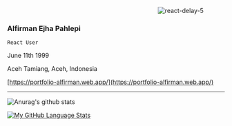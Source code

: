 <p align="center">
 <svg>
  <a href="https://ibb.co/vv4Qh86"><img src="https://i.ibb.co/vv4Qh86/react-delay-5.gif" alt="react-delay-5" border="0" /></a>
 </svg>
</p>


### Alfirman Ejha Pahlepi
`React User`

June 11th 1999

Aceh Tamiang, Aceh, Indonesia

[https://portfolio-alfirman.web.app/](https://portfolio-alfirman.web.app/)

--------------------

![Anurag's github stats](https://github-readme-stats.vercel.app/api?username=ezza022&count_private=true)

[![My GitHub Language Stats](https://github-readme-stats.vercel.app/api/top-langs/?username=ezza022&langs_count=8&layout=compact)]()
